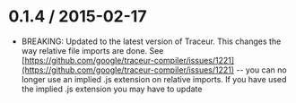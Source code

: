 0.1.4 / 2015-02-17
==================
  * BREAKING: Updated to the latest version of Traceur. This changes the way relative file imports are done. See [https://github.com/google/traceur-compiler/issues/1221](https://github.com/google/traceur-compiler/issues/1221) -- you can no longer use an implied .js extension on relative imports. If you have used the implied .js extension you may have to update
